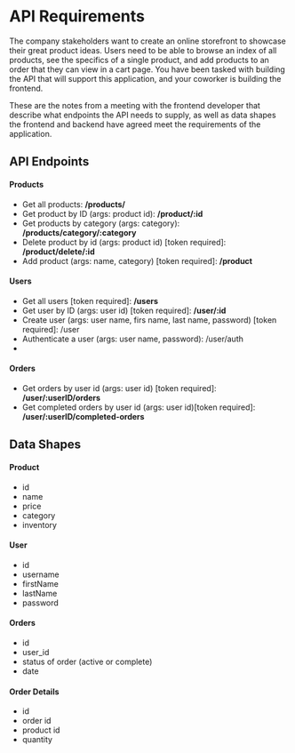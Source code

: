 # API Requirements
The company stakeholders want to create an online storefront to showcase their great product ideas. Users need to be able to browse an index of all products, see the specifics of a single product, and add products to an order that they can view in a cart page. You have been tasked with building the API that will support this application, and your coworker is building the frontend.

These are the notes from a meeting with the frontend developer that describe what endpoints the API needs to supply, as well as data shapes the frontend and backend have agreed meet the requirements of the application.

## API Endpoints
#### Products
- Get all products: **/products/**
- Get product by ID (args: product id): **/product/:id**
- Get products by category (args: category): **/products/category/:category**
- Delete product by id (args: product id) [token required]: **/product/delete/:id**
- Add product (args: name, category) [token required]: **/product**
#### Users
- Get all users [token required]: **/users**
- Get user by ID (args: user id) [token required]: **/user/:id**
- Create user (args: user name, firs name, last name, password) [token required]: /user
- Authenticate a user (args: user name, password): /user/auth
- 
#### Orders
- Get orders by user id (args: user id) [token required]: **/user/:userID/orders**
- Get completed orders by user id (args: user id)[token required]: **/user/:userID/completed-orders**

## Data Shapes
#### Product
- id
- name
- price
- category
- inventory

#### User
- id
- username
- firstName
- lastName
- password

#### Orders
- id
- user_id
- status of order (active or complete)
- date

#### Order Details
- id
- order id
- product id
- quantity
